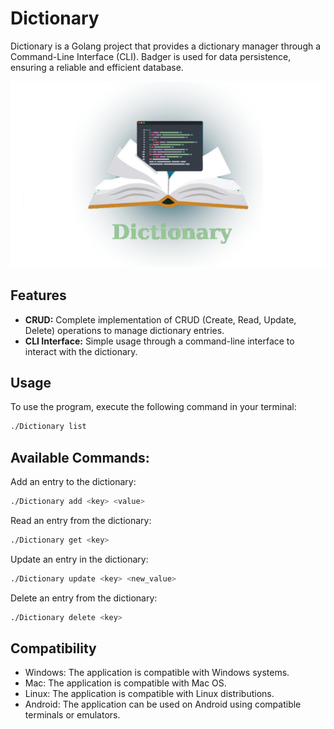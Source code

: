 # Dictionary

Dictionary is a Golang project that provides a dictionary manager through a Command-Line Interface (CLI). Badger is used for data persistence, ensuring a reliable and efficient database.

![This is an image](https://github.com/gildasgatel/Dictionary/blob/master/book.jpg)


## Features

- **CRUD:** Complete implementation of CRUD (Create, Read, Update, Delete) operations to manage dictionary entries.
- **CLI Interface:** Simple usage through a command-line interface to interact with the dictionary.

## Usage

To use the program, execute the following command in your terminal:

```bash
./Dictionary list
```

## Available Commands:
Add an entry to the dictionary:
```bash
./Dictionary add <key> <value>
```
Read an entry from the dictionary:
```bash
./Dictionary get <key>
```
Update an entry in the dictionary:
```bash
./Dictionary update <key> <new_value>
```
Delete an entry from the dictionary:
```bash
./Dictionary delete <key>
```

## Compatibility
- Windows: The application is compatible with Windows systems.
- Mac: The application is compatible with Mac OS.
- Linux: The application is compatible with Linux distributions.
- Android: The application can be used on Android using compatible terminals or emulators.

